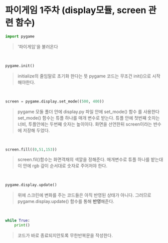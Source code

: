 파이게임 1주차 (display모듈, screen 관련 함수)
=============

```python
import pygame
```
>'파이게임'을 불러온다

<br>

```python
pygame.init()
```
> initialize의 줄임말로 초기화 한다는 뜻
> pygame 코드는 무조건 init()으로 시작해야한다.

<br>

```python
screen = pygame.display.set_mode((500, 400))
```

> pygame 모둘 폴더 안에 display.py 파일 안에 set_mode() 함수 를 사용한다
> set_mode() 함수는 튜플 하나를 매개 변수로 받는다.
> 튜플 안에 첫번쨰 숫자는 너비, 투플안에는 두번쨰 숫자는 높이이다.
> 화면을 선언한뒤 screen이라는 뱐수에 저장해 두었다.

<br>

```python
screen.fill((0,51,153))
```
> screen.fil()함수는 화면객채의 색깔을 정해준다.
> 매개변수로 튜플 하나를 밭는대 이 안에 rgb 갚이 순서대로 숫자로 주어저야 한다.

<br>

```python
pygame.display.update()
```

> 위에 스크린에 변화를 주는 코드들은 아직 반영된 상태가 아니다.
> 그러므로 pygame.display.update() 함수를 통해 **반영**해준다.

<br>

```python
while True:
    print()
```

> 코드가 바로 종료되지안토록 무한반복문을 작성한다.

